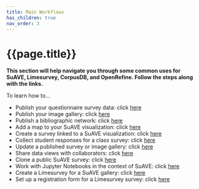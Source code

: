 ```yaml
---
title: Main Workflows
has_children: true
nav_order: 3
---
```


# {{page.title}}

**This section will help navigate you through some common uses for SuAVE, Limesurvey, CorpusDB, and OpenRefine. Follow the steps along with the links.**

To learn how to...

- Publish your questionnaire survey data: click [here]()
- Publish your image gallery: click [here]()
- Publish a bibliographic network: click [here]()
- Add a map to your SuAVE visualization: click [here]()
- Create a survey linked to a SuAVE visualization: click [here]()
- Collect student responses for a class survey: click [here]()
- Update a published survey or image gallery: click [here]()
- Share data views with collaborators: click [here]()
- Clone a public SuAVE survey: click [here]()
- Work with Jupyter Notebooks in the context of SuAVE: click [here]()
- Create a Limesurvey for a SuAVE gallery: click [here]()
- Set up a registration form for a Limesurvey survey: click [here]()
